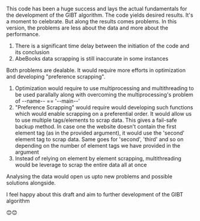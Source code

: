 This code has been a huge success and lays the actual fundamentals for the development of the GIBT algorithm. The code yields desired results. It's a moment to celebrate.
But along the results comes problems. In this version, the problems are less about the data and more about the performance. 
1) There is a significant time delay between the initiation of the code and its conclusion
2) AbeBooks data scrapping is still inaccurate in some instances

Both problems are dealable. It would require more efforts in optimization and developing "preference scrapping".

1) Optimization would require to use multiprocessing and multithreading to be used parallally along with overcoming the multiprocessing's problem of --name-- == '--main--'
2) "Preference Scrapping" would require would developing such functions which would enable scrapping on a preferential order. It would allow us to use multiple tags/elements to scrap data. This gives a fail-safe backup method. In case one the website doesn't contain the first element tag (as in the provided argument), it would use the 'second' element tag to scrap data. Same goes for 'second', 'third' and so on depending on the number of element tags we have provided in the argument
3) Instead of relying on element by element scrapping, multithreading would be leverage to scrap the entire data all at once

Analysing the data would open us upto new problems and possible solutions alongside.

I feel happy about this draft and aim to further development of the GIBT algorithm 

😊😊